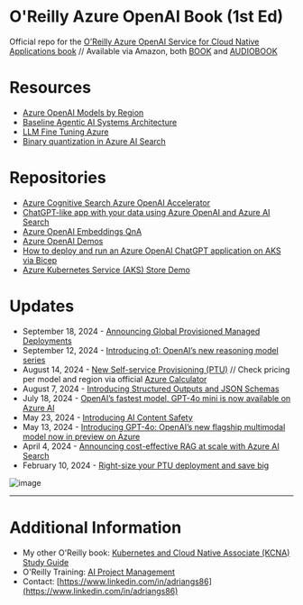 # O'Reilly Azure OpenAI Book (1st Ed)

Official repo for the [O'Reilly Azure OpenAI Service for Cloud Native Applications book](https://learning.oreilly.com/library/view/azure-openai-service/9781098154981)
 // Available via Amazon, both [BOOK](https://www.amazon.com/Azure-OpenAI-Service-Native-Applications/dp/1098154991) and [AUDIOBOOK](https://www.amazon.com/Azure-OpenAI-Service-Native-Applications/dp/B0DDZZ325H)

# Resources

* [Azure OpenAI Models by Region](https://learn.microsoft.com/en-us/azure/ai-services/openai/concepts/models#model-summary-table-and-region-availability)
* [Baseline Agentic AI Systems Architecture](https://techcommunity.microsoft.com/t5/ai-machine-learning-blog/baseline-agentic-ai-systems-architecture/ba-p/4207137)
* [LLM Fine Tuning Azure](https://github.com/microsoft/LLM-Fine-Tuning-Azure)
* [Binary quantization in Azure AI Search](https://techcommunity.microsoft.com/t5/ai-azure-ai-services-blog/binary-quantization-in-azure-ai-search-optimized-storage-and/ba-p/4221918)

# Repositories

* [Azure Cognitive Search Azure OpenAI Accelerator](https://github.com/MSUSAzureAccelerators/Azure-Cognitive-Search-Azure-OpenAI-Accelerator)
* [ChatGPT-like app with your data using Azure OpenAI and Azure AI Search](https://github.com/Azure-Samples/azure-search-openai-demo)
* [Azure OpenAI Embeddings QnA](https://github.com/ruoccofabrizio/azure-open-ai-embeddings-qna)
* [Azure OpenAI Demos](https://github.com/retkowsky/Azure-OpenAI-demos/blob/main/README.md#new-content-09-sept-2024)
* [How to deploy and run an Azure OpenAI ChatGPT application on AKS via Bicep](https://github.com/Azure-Samples/aks-openai)
* [Azure Kubernetes Service (AKS) Store Demo](https://github.com/Azure-Samples/aks-store-demo)

# Updates

* September 18, 2024 - [Announcing Global Provisioned Managed Deployments](https://techcommunity.microsoft.com/t5/ai-azure-ai-services-blog/announcing-global-provisioned-managed-deployments-for-scaling/ba-p/4249224#:~:text=What%20is%20Global%20Provisioned%20Managed%3F%20Global%20Provisioned%20Managed,global%20infrastructure%20to%20serve%20provisioned%20traffic%20more%20efficiently)
* September 12, 2024 - [Introducing o1: OpenAI’s new reasoning model series](https://azure.microsoft.com/en-us/blog/introducing-o1-openais-new-reasoning-model-series-for-developers-and-enterprises-on-azure/?msockid=2dbbd513aeff64be2c99c6a5afd46506)
* August 14, 2024 - [New Self-service Provisioning (PTU)](https://azure.microsoft.com/en-us/blog/elevate-your-ai-deployments-more-efficiently-with-new-deployment-and-cost-management-solutions-for-azure-openai-service-including-self-service-provisioned/) // Check pricing per model and region via official [Azure Calculator](https://azure.microsoft.com/en-us/pricing/calculator/)
* August 7, 2024 - [Introducing Structured Outputs and JSON Schemas](https://azure.microsoft.com/en-us/blog/announcing-a-new-openai-feature-for-developers-on-azure/?msockid=2dbbd513aeff64be2c99c6a5afd46506)
* July 18, 2024 - [OpenAI’s fastest model, GPT-4o mini is now available on Azure AI](https://azure.microsoft.com/en-us/blog/openais-fastest-model-gpt-4o-mini-is-now-available-on-azure-ai/?msockid=2dbbd513aeff64be2c99c6a5afd46506)
* May 23, 2024 - [Introducing AI Content Safety](https://techcommunity.microsoft.com/t5/ai-azure-ai-services-blog/introducing-azure-ai-content-safety-helping-organizations-to/ba-p/3825744)
* May 13, 2024 - [Introducing GPT-4o: OpenAI’s new flagship multimodal model now in preview on Azure](https://azure.microsoft.com/en-us/blog/introducing-gpt-4o-openais-new-flagship-multimodal-model-now-in-preview-on-azure/?msockid=2dbbd513aeff64be2c99c6a5afd46506)
* April 4, 2024 - [Announcing cost-effective RAG at scale with Azure AI Search](https://techcommunity.microsoft.com/t5/ai-azure-ai-services-blog/announcing-cost-effective-rag-at-scale-with-azure-ai-search/ba-p/4104961)
* February 10, 2024 - [Right-size your PTU deployment and save big](https://techcommunity.microsoft.com/t5/ai-azure-ai-services-blog/right-size-your-ptu-deployment-and-save-big/ba-p/4053857)

![image](https://github.com/AdrianGonzalezSanchez/OReilly_AzureOpenAI_Book/assets/40721889/befea718-5c61-4db6-bec8-cda5c60b30ce)

------------

# Additional Information

* My other O'Reilly book: [Kubernetes and Cloud Native Associate (KCNA) Study Guide](https://learning.oreilly.com/library/view/kubernetes-and-cloud/9781098138936)
* O'Reilly Training: [AI Project Management](https://learning.oreilly.com/live-events/ai-project-management/0636920095493/)
* Contact: [https://www.linkedin.com/in/adriangs86](https://www.linkedin.com/in/adriangs86)

